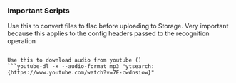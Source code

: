 ### Important Scripts
 Use this to convert files to flac before uploading to Storage. Very important because this applies to the config headers passed to the recognition operation
 ```sox input.mp3 --rate 16k --bits 16 --channels 1 output.flac

 Use this to download audio from youtube ()
 ```youtube-dl -x --audio-format mp3 "ytsearch:{https://www.youtube.com/watch?v=7E-cwdnsiow}"